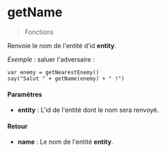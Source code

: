 # getName
> Fonctions

Renvoie le nom de l'entité d'id <b>entity</b>.

*Exemple* : saluer l'adversaire :
```
var enemy = getNearestEnemy()
say("Salut " + getName(enemy) + " !")
```

#### Paramètres

- **entity** : L'id de l'entité dont le nom sera renvoyé.

#### Retour

- **name** : Le nom de l'entité <b>entity</b>.


